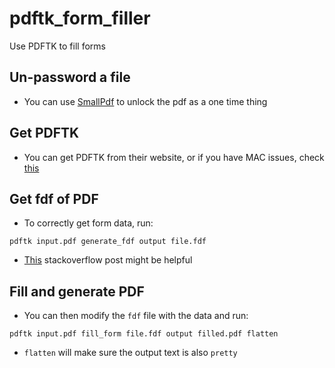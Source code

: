 # pdftk_form_filler
Use PDFTK to fill forms


## Un-password a file
- You can use [SmallPdf](https://smallpdf.com/unlock-pdf) to unlock the pdf as a one time thing

## Get PDFTK
- You can get PDFTK from their website, or if you have MAC issues, check [this](http://stackoverflow.com/questions/32505951/pdftk-server-on-os-x-10-11)

## Get fdf of PDF
- To correctly get form data, run:

`pdftk input.pdf generate_fdf output file.fdf`
- [This](http://stackoverflow.com/questions/36613976/pdftk-throws-a-java-exception-when-attempting-to-use-fill-form-function) stackoverflow post might be helpful

## Fill and generate PDF
- You can then modify the `fdf` file with the data and run:

`pdftk input.pdf fill_form file.fdf output filled.pdf flatten`
- `flatten` will make sure the output text is also `pretty`
